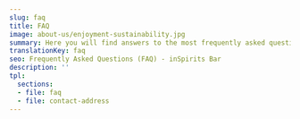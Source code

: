 ```yaml
---
slug: faq
title: FAQ
image: about-us/enjoyment-sustainability.jpg
summary: Here you will find answers to the most frequently asked questions. If your issue is not listed, don't worry! Our team is always here for you…
translationKey: faq
seo: Frequently Asked Questions (FAQ) - inSpirits Bar
description: ''
tpl:
  sections:
  - file: faq
  - file: contact-address
---
```

